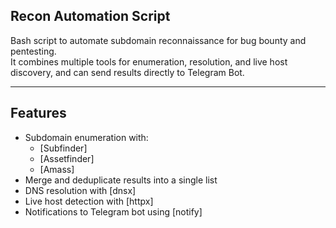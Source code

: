 ## Recon Automation Script

Bash script to automate subdomain reconnaissance for bug bounty and pentesting.  
It combines multiple tools for enumeration, resolution, and live host discovery, and can send results directly to Telegram Bot.

-----------------------------------------------------------------------

## Features
- Subdomain enumeration with:
    - [Subfinder]
    - [Assetfinder]
    - [Amass]
-  Merge and deduplicate results into a single list
-  DNS resolution with [dnsx]
-  Live host detection with [httpx]
-  Notifications to Telegram bot using [notify]
